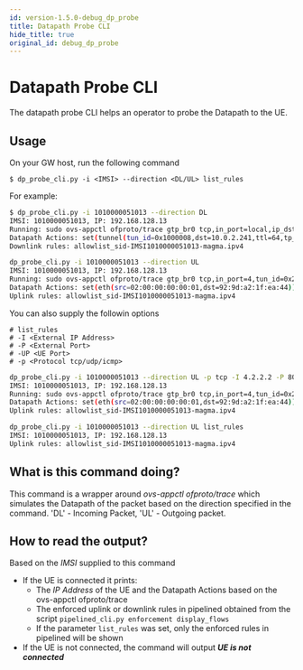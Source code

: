 ```yaml
---
id: version-1.5.0-debug_dp_probe
title: Datapath Probe CLI
hide_title: true
original_id: debug_dp_probe
---
```


# Datapath Probe CLI

The datapath probe CLI helps an operator to probe the Datapath to the UE.

## Usage

On your GW host, run the following command

```$ dp_probe_cli.py -i <IMSI> --direction <DL/UL> list_rules```

For example:
```sh
$ dp_probe_cli.py -i 1010000051013 --direction DL
IMSI: 1010000051013, IP: 192.168.128.13
Running: sudo ovs-appctl ofproto/trace gtp_br0 tcp,in_port=local,ip_dst=192.168.128.13,ip_src=8.8.8.8,tcp_src=80,tcp_dst=3372
Datapath Actions: set(tunnel(tun_id=0x1000008,dst=10.0.2.241,ttl=64,tp_dst=2152,flags(df|key))),pop_eth,2
Downlink rules: allowlist_sid-IMSI1010000051013-magma.ipv4
```

```sh
dp_probe_cli.py -i 1010000051013 --direction UL
IMSI: 1010000051013, IP: 192.168.128.13
Running: sudo ovs-appctl ofproto/trace gtp_br0 tcp,in_port=4,tun_id=0x2,ip_dst=8.8.8.8,ip_src=192.168.128.13,tcp_src=3372,tcp_dst=80
Datapath Actions: set(eth(src=02:00:00:00:00:01,dst=92:9d:a2:1f:ea:44)),1
Uplink rules: allowlist_sid-IMSI1010000051013-magma.ipv4
```

You can also supply the followin options
```
# list_rules
# -I <External IP Address>
# -P <External Port>
# -UP <UE Port>
# -p <Protocol tcp/udp/icmp>
```

```sh
dp_probe_cli.py -i 1010000051013 --direction UL -p tcp -I 4.2.2.2 -P 8080 -UP 3172
IMSI: 1010000051013, IP: 192.168.128.13
Running: sudo ovs-appctl ofproto/trace gtp_br0 tcp,in_port=4,tun_id=0x2,ip_dst=4.2.2.2,ip_src=192.168.128.13,tcp_src=3172,tcp_dst=8080
Datapath Actions: set(eth(src=02:00:00:00:00:01,dst=92:9d:a2:1f:ea:44)),1
Uplink rules: allowlist_sid-IMSI1010000051013-magma.ipv4
```

```sh
dp_probe_cli.py -i 1010000051013 --direction UL list_rules
IMSI: 1010000051013, IP: 192.168.128.13
Uplink rules: allowlist_sid-IMSI1010000051013-magma.ipv4
```

## What is this command doing?

This command is a wrapper around *ovs-appctl ofproto/trace* which simulates the Datapath of the packet based on the direction specified in the command. 'DL' - Incoming Packet, 'UL' - Outgoing packet.

## How to read the output?

Based on the *IMSI* supplied to this command
- If the UE is connected it prints:
    - The *IP Address* of the UE and the Datapath Actions based on the ovs-appctl ofproto/trace
    - The enforced uplink or downlink rules in pipelined obtained from the script ```pipelined_cli.py enforcement display_flows```
    - If the parameter `list_rules` was set, only the enforced rules in pipelined will be shown
- If the UE is not connected, the command will output ***UE is not connected***
